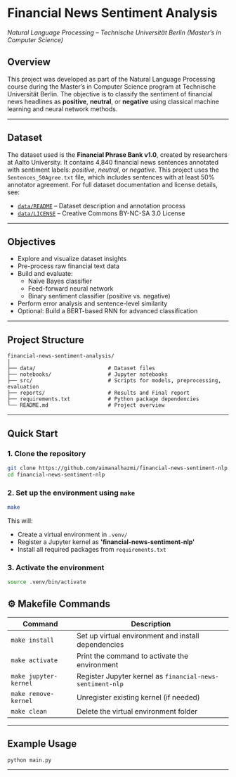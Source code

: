 # Financial News Sentiment Analysis  
_Natural Language Processing – Technische Universität Berlin (Master’s in Computer Science)_

## Overview
This project was developed as part of the Natural Language Processing course during the Master’s in Computer Science program at Technische Universität Berlin. The objective is to classify the sentiment of financial news headlines as **positive**, **neutral**, or **negative** using classical machine learning and neural network methods.

---
## Dataset

The dataset used is the **Financial Phrase Bank v1.0**, created by researchers at Aalto University. It contains 4,840 financial news sentences annotated with sentiment labels: *positive*, *neutral*, or *negative*. This project uses the `Sentences_50Agree.txt` file, which includes sentences with at least 50% annotator agreement.
For full dataset documentation and license details, see:
- [`data/README`](data/README) – Dataset description and annotation process  
- [`data/LICENSE`](data/LICENSE) – Creative Commons BY-NC-SA 3.0 License

---
## Objectives
- Explore and visualize dataset insights
- Pre-process raw financial text data
- Build and evaluate:
  - Naïve Bayes classifier
  - Feed-forward neural network
  - Binary sentiment classifier (positive vs. negative)
- Perform error analysis and sentence-level similarity
- Optional: Build a BERT-based RNN for advanced classification
---
## Project Structure
```
financial-news-sentiment-analysis/
│
├── data/                       # Dataset files
├── notebooks/                  # Jupyter notebooks
├── src/                        # Scripts for models, preprocessing, evaluation
├── reports/                    # Results and Final report
├── requirements.txt            # Python package dependencies
└── README.md                   # Project overview
  ```
---
## Quick Start

### 1. Clone the repository
```bash
git clone https://github.com/aimanalhazmi/financial-news-sentiment-nlp.git
cd financial-news-sentiment-nlp
```

### 2. Set up the environment using `make`
```bash
make
```

This will:
- Create a virtual environment in `.venv/`
- Register a Jupyter kernel as **'financial-news-sentiment-nlp'**
- Install all required packages from `requirements.txt`

### 3. Activate the environment
```bash
source .venv/bin/activate
```

## ⚙️ Makefile Commands

| Command             | Description                                                |
|---------------------|------------------------------------------------------------|
| `make install`      | Set up virtual environment and install dependencies        |
| `make activate`     | Print the command to activate the environment              |
| `make jupyter-kernel` | Register Jupyter kernel as `financial-news-sentiment-nlp`          |
| `make remove-kernel`  | Unregister existing kernel (if needed)                  |
| `make clean`        | Delete the virtual environment folder                      |


---

## Example Usage
```bash
python main.py
```
---